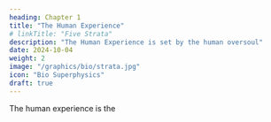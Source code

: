 ```yaml
---
heading: Chapter 1
title: "The Human Experience"
# linkTitle: "Five Strata"
description: "The Human Experience is set by the human oversoul"
date: 2024-10-04
weight: 2
image: "/graphics/bio/strata.jpg"
icon: "Bio Superphysics"
draft: true
---
```



The human experience is the 



